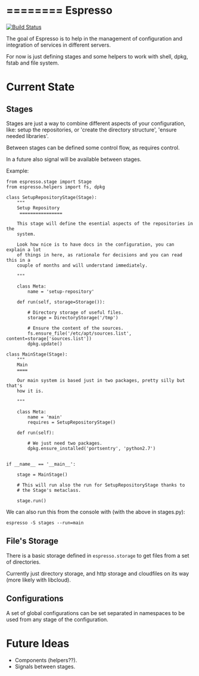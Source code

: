 ========
Espresso
========

[![Build Status](https://travis-ci.org/jorgeecardona/espresso.png)](https://travis-ci.org/jorgeecardona/espresso)


The goal of Espresso is to help in the management of configuration and integration of services in different servers.

For now is just defining stages and some helpers to work with shell, dpkg, fstab and file system.

Current State
=============

Stages
------

Stages are just a way to combine different aspects of your configuration, like: setup the repositories, or 'create the directory structure', 'ensure needed libraries'.

Between stages can be defined some control flow, as requires control.

In a future also signal will be available between stages.

Example:

    from espresso.stage import Stage
    from espresso.helpers import fs, dpkg

    class SetupRepositoryStage(Stage):
        """
        Setup Repository
         ================

        This stage will define the esential aspects of the repositories in the
        system.

        Look how nice is to have docs in the configuration, you can explain a lot
        of things in here, as rationale for decisions and you can read this in a
        couple of months and will understand immediately.

        """

        class Meta:
            name = 'setup-repository'

        def run(self, storage=Storage()):

            # Directory storage of useful files.
            storage = DirectoryStorage('/tmp')

            # Ensure the content of the sources.
            fs.ensure_file('/etc/apt/sources.list', content=storage['sources.list'])
            dpkg.update()

    class MainStage(Stage):
        """
        Main
        ====

        Our main system is based just in two packages, pretty silly but that's
        how it is.

        """

        class Meta:
            name = 'main'
            requires = SetupRepositoryStage()

        def run(self):

            # We just need two packages.
            dpkg.ensure_installed('portsentry', 'python2.7')


    if __name__ == '__main__':

        stage = MainStage()

        # This will run also the run for SetupRepositoryStage thanks to
        # the Stage's metaclass.

        stage.run()


We can also run this from the console with (with the above in stages.py):

    espresso -S stages --run=main


File's Storage
--------------

There is a basic storage defined in `espresso.storage` to get files from a set of directories.

Currently just directory storage, and http storage and cloudfiles on its way (more likely with libcloud).

Configurations
--------------

A set of global configurations can be set separated in namespaces to be used from any stage of the configuration.


Future Ideas
============

 - Components (helpers??).
 - Signals between stages.